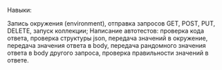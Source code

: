 Навыки:

Запись окружения (environment), отправка запросов GET, POST, PUT, DELETE, запуск коллекции;
Написание автотестов: проверка кода ответа, проверка структуры json, передача значений в окружение, передача значения ответа в body, передача рандомного значения ответа в body другого запросa, проверка правильности значений в ответе.